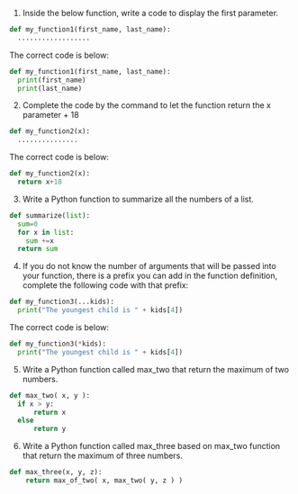 1. Inside the below function, write a code to display the first parameter.
``` python
def my_function1(first_name, last_name):
  ..................
```
The correct code is below:

``` python
def my_function1(first_name, last_name):
  print(first_name)
  print(last_name)
```
2. Complete the code by the command to let the function return the x parameter + 18

``` python
def my_function2(x):
  ...............
```
The correct code is below:

``` python
def my_function2(x):
  return x+18
```
3. Write a Python function to summarize all the numbers of a list.

``` python
def summarize(list):
  sum=0
  for x in list:
    sum +=x
  return sum
```
4. If you do not know the number of arguments that will be passed into your function, there is a prefix you can add in the function definition, complete the following code with that prefix:

``` python
def my_function3(...kids):
  print("The youngest child is " + kids[4])
```
The correct code is below:
``` python
def my_function3(*kids):
  print("The youngest child is " + kids[4])
```
5. Write a Python function called max_two that return the maximum of two numbers.

``` python
def max_two( x, y ):
  if x > y:
      return x
  else
      return y
```
6. Write a Python function called max_three based on max_two function that return the maximum of three numbers.

``` python
def max_three(x, y, z):
    return max_of_two( x, max_two( y, z ) )
```
